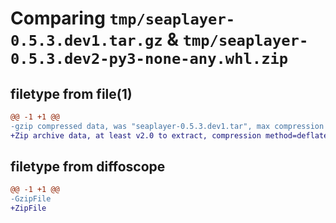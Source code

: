 # Comparing `tmp/seaplayer-0.5.3.dev1.tar.gz` & `tmp/seaplayer-0.5.3.dev2-py3-none-any.whl.zip`

## filetype from file(1)

```diff
@@ -1 +1 @@
-gzip compressed data, was "seaplayer-0.5.3.dev1.tar", max compression
+Zip archive data, at least v2.0 to extract, compression method=deflate
```

## filetype from diffoscope

```diff
@@ -1 +1 @@
-GzipFile
+ZipFile
```

